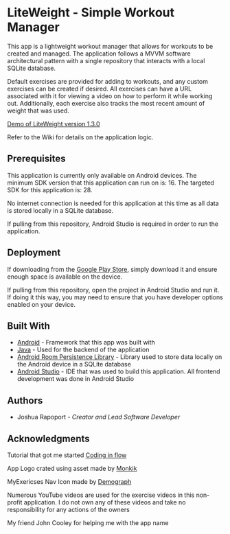 # LiteWeight - Simple Workout Manager

This app is a lightweight workout manager that allows for workouts to be created and managed. The application follows a MVVM software architectural pattern with a single repository that interacts with a local SQLite database.

Default exercises are provided for adding to workouts, and any custom exercises can be created if desired. All exercises can have a URL associated with it for viewing a video on how to perform it while working out. Additionally, each exercise also tracks the most recent amount of weight that was used.

[Demo of LiteWeight version 1.3.0](https://www.youtube.com/watch?v=Z1b2m5q1u5s)

Refer to the Wiki for details on the application logic.

## Prerequisites

This application is currently only available on Android devices. The minimum SDK version that this application can run on is: 16. The targeted SDK for this application is: 28.

No internet connection is needed for this application at this time as all data is stored locally in a SQLite database.

If pulling from this repository, Android Studio is required in order to run the application.

## Deployment

If downloading from the [Google Play Store](https://play.google.com/store/apps/details?id=com.joshrap.liteweight&fbclid=IwAR3tvspaMUvVOcPjw1NHzb0wUL9l5aDlZ9ferGfqPbp9ev7__Ob-D6hP5lw), simply download it and ensure enough space is available on the device.

If pulling from this repository, open the project in Android Studio and run it. If doing it this way, you may need to ensure that you have developer options enabled on your device.

## Built With

- [Android](https://www.android.com/) - Framework that this app was built with
- [Java](https://docs.oracle.com/en/java/) - Used for the backend of the application
- [Android Room Persistence Library](https://developer.android.com/topic/libraries/architecture/room) - Library used to store data locally on the Android device in a SQLite database
- [Android Studio](https://developer.android.com/studio) - IDE that was used to build this application. All frontend development was done in Android Studio

## Authors

- Joshua Rapoport - *Creator and Lead Software Developer*

## Acknowledgments

Tutorial that got me started [Coding in flow](https://codinginflow.com/tutorials/android)

App Logo crated using asset made by [Monkik](https://www.flaticon.com/authors/monkik)

MyExericses Nav Icon made by [Demograph](https://thenounproject.com/demograph/uploads/?i=149086)

Numerous YouTube videos are used for the exercise videos in this non-profit application. I do not own any of these videos and take no responsibility for any actions of the owners

My friend John Cooley for helping me with the app name
